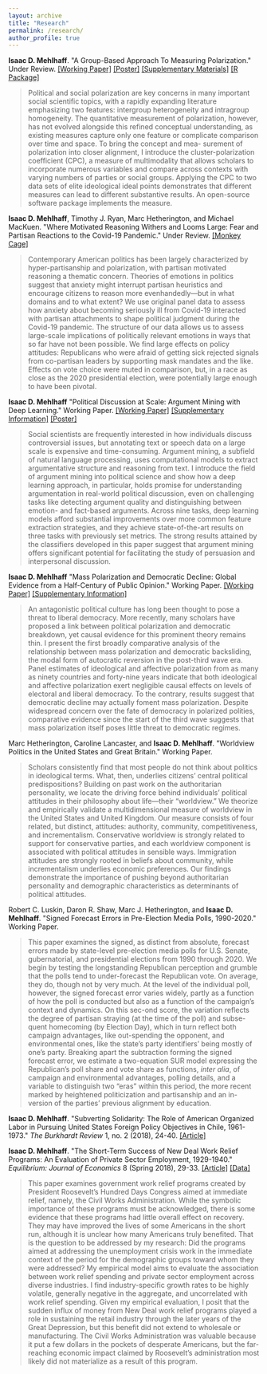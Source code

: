 ```yaml
---
layout: archive
title: "Research"
permalink: /research/
author_profile: true
---
```


**Isaac D. Mehlhaff**. "A Group-Based Approach To Measuring Polarization." Under Review. [[Working Paper]](https://imehlhaff.net/files/CPC_note.pdf) [[Poster]](https://imehlhaff.net/files/Poster_compressed_1.pdf) [[Supplementary Materials]](https://imehlhaff.net/files/CPC%20Supplement.pdf) [[R Package]](https://cran.r-project.org/package=CPC)

> Political and social polarization are key concerns in many important social scientific topics, with a rapidly expanding literature emphasizing two features: intergroup heterogeneity and intragroup homogeneity. The quantitative measurement of polarization, however, has not evolved alongside this refined conceptual understanding, as existing measures capture only one feature or complicate comparison over time and space. To bring the concept and mea- surement of polarization into closer alignment, I introduce the cluster-polarization coefficient (CPC), a measure of multimodality that allows scholars to incorporate numerous variables and compare across contexts with varying numbers of parties or social groups. Applying the CPC to two data sets of elite ideological ideal points demonstrates that different measures can lead to different substantive results. An open-source software package implements the measure.
> 

**Isaac D. Mehlhaff**, Timothy J. Ryan, Marc Hetherington, and Michael MacKuen. "Where Motivated Reasoning Withers and Looms Large: Fear and Partisan Reactions to the Covid-19 Pandemic." Under Review. [[Monkey Cage]](https://www.washingtonpost.com/politics/2020/08/18/american-attitudes-toward-covid-19-are-divided-by-party-pandemic-itself-might-undo-that/)

> Contemporary American politics has been largely characterized by hyper-partisanship and polarization, with partisan motivated reasoning a thematic concern. Theories of emotions in politics suggest that anxiety might interrupt partisan heuristics and encourage citizens to reason more evenhandedly—but in what domains and to what extent? We use original panel data to assess how anxiety about becoming seriously ill from Covid-19 interacted with partisan attachments to shape political judgment during the Covid-19 pandemic. The structure of our data allows us to assess large-scale implications of politically relevant emotions in ways that so far have not been possible. We find large effects on policy attitudes: Republicans who were afraid of getting sick rejected signals from co-partisan leaders by supporting mask mandates and the like. Effects on vote choice were muted in comparison, but, in a race as close as the 2020 presidential election, were potentially large enough to have been pivotal.
> 

**Isaac D. Mehlhaff** "Political Discussion at Scale: Argument Mining with Deep Learning." Working Paper. [[Working Paper]](https://imehlhaff.net/files/Argument%20Mining.pdf) [[Supplementary Information]](https://imehlhaff.net/files/Argument%20Mining%20Supplement.pdf) [[Poster]](https://imehlhaff.net/files/Argument%20Mining%20Poster.pdf)

> Social scientists are frequently interested in how individuals discuss controversial issues, but annotating text or speech data on a large scale is expensive and time-consuming. Argument mining, a subfield of natural language processing, uses computational models to extract argumentative structure and reasoning from text. I introduce the field of argument mining into political science and show how a deep learning approach, in particular, holds promise for understanding argumentation in real-world political discussion, even on challenging tasks like detecting argument quality and distinguishing between emotion- and fact-based arguments. Across nine tasks, deep learning models afford substantial improvements over more common feature extraction strategies, and they achieve state-of-the-art results on three tasks with previously set metrics. The strong results attained by the classifiers developed in this paper suggest that argument mining offers significant potential for facilitating the study of persuasion and interpersonal discussion. 
> 

**Isaac D. Mehlhaff** "Mass Polarization and Democratic Decline: Global Evidence from a Half-Century of Public Opinion." Working Paper. [[Working Paper]](https://imehlhaff.net/files/Polarization%20and%20Democracy.pdf) [[Supplementary Information]](https://imehlhaff.net/files/Democracy%20Supplement.pdf)

> An antagonistic political culture has long been thought to pose a threat to liberal democracy. More recently, many scholars have proposed a link between political polarization and democratic breakdown, yet causal evidence for this prominent theory remains thin. I present the first broadly comparative analysis of the relationship between mass polarization and democratic backsliding, the modal form of autocratic reversion in the post-third wave era. Panel estimates of ideological and affective polarization from as many as ninety countries and forty-nine years indicate that both ideological and affective polarization exert negligible causal effects on levels of electoral and liberal democracy. To the contrary, results suggest that democratic decline may actually foment mass polarization. Despite widespread concern over the fate of democracy in polarized polities, comparative evidence since the start of the third wave suggests that mass polarization itself poses little threat to democratic regimes.
> 

Marc Hetherington, Caroline Lancaster, and **Isaac D. Mehlhaff**. "Worldview Politics in the United States and Great Britain." Working Paper.

> Scholars consistently find that most people do not think about politics in ideological terms. What, then, underlies citizens’ central political predispositions? Building on past work on the authoritarian personality, we locate the driving force behind individuals’ political attitudes in their philosophy about life—their “worldview.” We theorize and empirically validate a multidimensional measure of worldview in the United States and United Kingdom. Our measure consists of four related, but distinct, attitudes: authority, community, competitiveness, and incrementalism. Conservative worldview is strongly related to support for conservative parties, and each worldview component is associated with political attitudes in sensible ways. Immigration attitudes are strongly rooted in beliefs about community, while incrementalism underlies economic preferences. Our findings demonstrate the importance of pushing beyond authoritarian personality and demographic characteristics as determinants of political attitudes.
> 

Robert C. Luskin, Daron R. Shaw, Marc J. Hetherington, and **Isaac D. Mehlhaff**. "Signed Forecast Errors in Pre-Election Media Polls, 1990-2020." Working Paper.

> This paper examines the signed, as distinct from absolute, forecast errors made by state-level pre-election media polls for U.S. Senate, gubernatorial, and presidential elections from 1990 through 2020.  We begin by testing the longstanding Republican perception and grumble that the polls tend to under-forecast the Republican vote.  On average, they do, though not by very much.  At the level of the individual poll, however, the signed forecast error varies widely, partly as a function of how the poll is conducted but also as a function of the campaign’s context and dynamics.  On this sec-ond score, the variation reflects the degree of partisan straying (at the time of the poll) and subse-quent homecoming (by Election Day), which in turn reflect both campaign advantages, like out-spending the opponent, and environmental ones, like the state’s party identifiers’ being mostly of one’s party.  Breaking apart the subtraction forming the signed forecast error, we estimate a two-equation SUR model expressing the Republican’s poll share and vote share as functions, *inter alia*, of campaign and environmental advantages, polling details, and a variable to distinguish two “eras” within this period, the more recent marked by heightened politicization and partisanship and an in-version of the parties’ previous alignment by education.  
> 

**Isaac D. Mehlhaff**. "Subverting Solidarity: The Role of American Organized Labor in Pursuing United States Foreign Policy Objectives in Chile, 1961-1973." _The Burkhardt Review_ 1, no. 2 (2018), 24-40. [[Article]](https://imehlhaff.net/files/Subverting%20Solidarity.pdf)

**Isaac D. Mehlhaff**. "The Short-Term Success of New Deal Work Relief Programs: An Evaluation of Private Sector Employment, 1929-1940." _Equilibrium: Journal of Economics_ 8 (Spring 2018), 29-33. [[Article]](https://imehlhaff.net/files/New%20Deal.pdf) [[Data]](https://github.com/imehlhaff/new_deal)

> This paper examines government work relief programs created by President Roosevelt’s
Hundred Days Congress aimed at immediate relief, namely, the Civil Works Administration. While the symbolic importance of these programs must be acknowledged, there is some evidence that these programs had little overall effect on recovery. They may have improved the lives of some Americans in the short run, although it is unclear how many Americans truly benefited. That is the question to be addressed by my research: Did the programs aimed at addressing the unemployment crisis work in the immediate context of the period for the demographic groups toward whom they were addressed? My empirical model aims to evaluate the association between work relief spending and private sector employment across diverse industries. I find industry-specific growth rates to be highly volatile, generally negative in the aggregate, and uncorrelated with work relief spending. Given my empirical evaluation, I posit that the sudden influx of money from New Deal work relief programs played a role in sustaining the retail industry through the later years of the Great Depression, but this benefit did not extend to wholesale or manufacturing. The Civil Works Administration was valuable because it put a few dollars in the pockets of desperate Americans, but the far-reaching economic impact claimed by Roosevelt’s administration most likely did not materialize as a result of this program.
>


